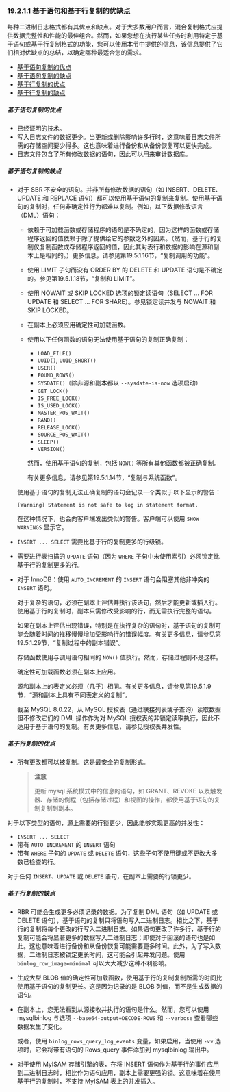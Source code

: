 ### 19.2.1.1 基于语句和基于行复制的优缺点

每种二进制日志格式都有其优点和缺点。对于大多数用户而言，混合复制格式应提供数据完整性和性能的最佳组合。然而，如果您想在执行某些任务时利用特定于基于语句或基于行复制格式的功能，您可以使用本节中提供的信息，该信息提供了它们相对优缺点的总结，以确定哪种最适合您的需求。

- [基于语句复制的优点](#基于语句复制的优点)
- [基于语句复制的缺点](#基于语句复制的缺点)
- [基于行复制的优点](#基于行复制的优点)
- [基于行复制的缺点](#基于行复制的缺点)

##### 基于语句复制的优点

- 已经证明的技术。
- 写入日志文件的数据更少。当更新或删除影响许多行时，这意味着日志文件所需的存储空间要少得多。这也意味着进行备份和从备份恢复可以更快完成。
- 日志文件包含了所有修改数据的语句，因此可以用来审计数据库。

##### 基于语句复制的缺点

- 对于 SBR 不安全的语句。并非所有修改数据的语句（如 INSERT、DELETE、UPDATE 和 REPLACE 语句）都可以使用基于语句的复制来复制。使用基于语句的复制时，任何非确定性行为都难以复制。例如，以下数据修改语言（DML）语句：
  - 依赖于可加载函数或存储程序的语句是不确定的，因为这样的函数或存储程序返回的值依赖于除了提供给它的参数之外的因素。（然而，基于行的复制仅复制函数或存储程序返回的值，因此其对表行和数据的影响在源和副本上是相同的。）更多信息，请参见第19.5.1.16节，“复制调用的功能”。

  - 使用 LIMIT 子句而没有 ORDER BY 的 DELETE 和 UPDATE 语句是不确定的。参见第19.5.1.18节，“复制和 LIMIT”。

  - 使用 NOWAIT 或 SKIP LOCKED 选项的锁定读语句（SELECT ... FOR UPDATE 和 SELECT ... FOR SHARE）。参见锁定读并发与 NOWAIT 和 SKIP LOCKED。

  - 在副本上必须应用确定性可加载函数。

  - 使用以下任何函数的语句无法使用基于语句的复制正确复制：
    - `LOAD_FILE()`
    - `UUID()`, `UUID_SHORT()`
    - `USER()`
    - `FOUND_ROWS()`
    - `SYSDATE()`（除非源和副本都以 `--sysdate-is-now` 选项启动）
    - `GET_LOCK()`
    - `IS_FREE_LOCK()`
    - `IS_USED_LOCK()`
    - `MASTER_POS_WAIT()`
    - `RAND()`
    - `RELEASE_LOCK()`
    - `SOURCE_POS_WAIT()`
    - `SLEEP()`
    - `VERSION()`
    
    然而，使用基于语句的复制，包括 `NOW()` 等所有其他函数都被正确复制。
    
    有关更多信息，请参见第19.5.1.14节，“复制与系统函数”。

  使用基于语句的复制无法正确复制的语句会记录一个类似于以下显示的警告：
  ```
  [Warning] Statement is not safe to log in statement format.
  ```
  在这种情况下，也会向客户端发出类似的警告。客户端可以使用 `SHOW WARNINGS` 显示它。

- `INSERT ... SELECT` 需要比基于行的复制更多的行级锁。

- 需要进行表扫描的 `UPDATE` 语句（因为 `WHERE` 子句中未使用索引）必须锁定比基于行的复制更多的行。

- 对于 InnoDB：使用 `AUTO_INCREMENT` 的 `INSERT` 语句会阻塞其他非冲突的 `INSERT` 语句。

  对于复杂的语句，必须在副本上评估并执行该语句，然后才能更新或插入行。使用基于行的复制时，副本只需修改受影响的行，而无需执行完整的语句。

  如果在副本上评估出现错误，特别是在执行复杂的语句时，基于语句的复制可能会随着时间的推移慢慢增加受影响行的错误幅度。有关更多信息，请参见第19.5.1.29节，“复制过程中的副本错误”。

  存储函数使用与调用语句相同的 `NOW()` 值执行。然而，存储过程则不是这样。

  确定性可加载函数必须在副本上应用。

  源和副本上的表定义必须（几乎）相同。有关更多信息，请参见第19.5.1.9节，“源和副本上具有不同表定义的复制”。

  截至 MySQL 8.0.22，从 MySQL 授权表（通过联接列表或子查询）读取数据但不修改它们的 DML 操作作为对 MySQL 授权表的非锁定读取执行，因此不适用于基于语句的复制。有关更多信息，请参见授权表并发性。

##### 基于行复制的优点

- 所有更改都可以被复制。这是最安全的复制形式。

  > **注意**
  >
  > 更新 mysql 系统模式中的信息的语句，如 GRANT、REVOKE 以及触发器、存储的例程（包括存储过程）和视图的操作，都使用基于语句的复制复制到副本。

对于以下类型的语句，源上需要的行锁更少，因此能够实现更高的并发性：

- `INSERT ... SELECT`
- 带有 `AUTO_INCREMENT` 的 `INSERT` 语句
- 带有 `WHERE` 子句的 `UPDATE` 或 `DELETE` 语句，这些子句不使用键或不更改大多数已检查的行。

对于任何 `INSERT`、`UPDATE` 或 `DELETE` 语句，在副本上需要的行锁更少。

##### 基于行复制的缺点

- RBR 可能会生成更多必须记录的数据。为了复制 DML 语句（如 UPDATE 或 DELETE 语句），基于语句的复制只将语句写入二进制日志。相比之下，基于行的复制将每个更改的行写入二进制日志。如果语句更改了许多行，基于行的复制可能会将显著更多的数据写入二进制日志；即使对于回滚的语句也是如此。这也意味着进行备份和从备份恢复可能需要更多时间。此外，为了写入数据，二进制日志被锁定更长时间，这可能会引起并发问题。使用 `binlog_row_image=minimal` 可以大大减少这种不利影响。

- 生成大型 BLOB 值的确定性可加载函数，使用基于行的复制复制所需的时间比使用基于语句的复制更长。这是因为记录的是 BLOB 列值，而不是生成数据的语句。

- 在副本上，您无法看到从源接收并执行的语句是什么。然而，您可以使用 mysqlbinlog 与选项 `--base64-output=DECODE-ROWS` 和 `--verbose` 查看哪些数据发生了变化。

  或者，使用 `binlog_rows_query_log_events` 变量，如果启用，当使用 `-vv` 选项时，它会将带有语句的 Rows_query 事件添加到 mysqlbinlog 输出中。

- 对于使用 MyISAM 存储引擎的表，在将 INSERT 语句作为基于行的事件应用到二进制日志时，相比作为语句应用，副本上需要更强的锁。这意味着在使用基于行的复制时，不支持 MyISAM 表上的并发插入。